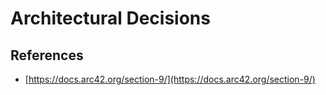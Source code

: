 # Architectural Decisions

## References

- [https://docs.arc42.org/section-9/](https://docs.arc42.org/section-9/)